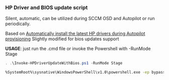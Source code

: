 ### HP Driver and BIOS update script

Silent, automatic, can be utilized during SCCM OSD and Autopilot or run periodically.

Based on [Automatically install the latest HP drivers during Autopilot provisioning](https://msendpointmgr.com/2020/09/10/automatically-install-the-latest-hp-drivers-during-autopilot-provisioning/)
Slightly modified for bios updates support

**USAGE**: just run the .cmd file or invoke the Powershell with  -RunMode Stage

```powershell
. .\Invoke-HPDriverUpdateWithBios.ps1 -RunMode Stage
```

```bash
%SystemRoot%\sysnative\WindowsPowerShell\v1.0\powershell.exe -ep bypass -file "%~dp0Invoke-HPDriverUpdateWithBios.ps1" -RunMode Stage
```

